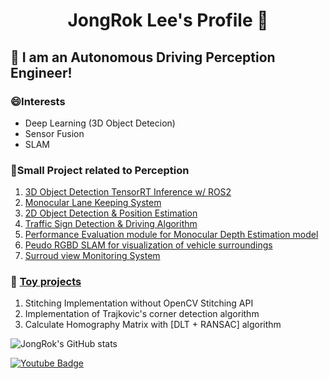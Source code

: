 <h1 align="center"> JongRok Lee's Profile 👋 </h1>

## 🌱 I am an Autonomous Driving Perception Engineer!

### 😄Interests
- Deep Learning (3D Object Detecion)
- Sensor Fusion
- SLAM

### 🤔Small Project related to Perception
1. [3D Object Detection TensorRT Inference w/ ROS2]([https://github.com/JongRok-Lee/OpenPCDet](https://github.com/JongRok-Lee/OpenPCDet/tree/centerpoint))
2. [Monocular Lane Keeping System](https://github.com/JongRok-Lee/Lane_keeping_system)
3. [2D Object Detection & Position Estimation](https://github.com/JongRok-Lee/Monocular_Position_Estimation)
4. [Traffic Sign Detection & Driving Algorithm](https://github.com/JongRok-Lee/traffic_sign_Project)
5. [Performance Evaluation module for Monocular Depth Estimation model](https://github.com/SOTA-Project)
6. [Peudo RGBD SLAM for visualization of vehicle surroundings](https://github.com/JongRok-Lee/ORB_SLAM2_with_PCL)
7. [Surroud view Monitoring System](https://github.com/JongRok-Lee/Surround-View-Monitoring)

### 🌱 [Toy projects](https://github.com/JongRok-Lee/Toy-Projects)
1. Stitching Implementation without OpenCV Stitching API
2. Implementation of Trajkovic's corner detection algorithm
3. Calculate Homography Matrix with [DLT + RANSAC] algorithm

<!--
Here are some ideas to get you started:

- 🔭 I’m currently working on ...
- 🌱 I’m currently learning ...
- 👯 I’m looking to collaborate on ...
- 🤔 I’m looking for help with ...
- 💬 Ask me about ...
- 📫 How to reach me: ...
- 😄 Pronouns: ...
- ⚡ Fun fact: ...
-->

![JongRok's GitHub stats](https://github-readme-stats.vercel.app/api?username=JongRok-Lee&show_icons=true&theme=radical)

[![Youtube Badge](https://img.shields.io/badge/Youtube-ff0000?style=flat-square&logo=youtube&link=https://www.youtube.com/channel/UC13x2Xi7twyTYdqlb8lOnyA)](https://www.youtube.com/channel/UC13x2Xi7twyTYdqlb8lOnyA)
